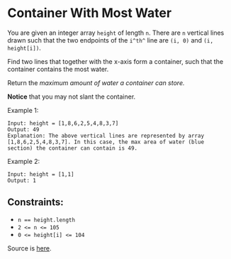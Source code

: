 Container With Most Water
===

You are given an integer array `height` of length `n`. There are `n` vertical lines drawn such that the two endpoints of the `i^th^` line are `(i, 0)` and `(i, height[i])`.

Find two lines that together with the x-axis form a container, such that the container contains the most water.

Return the _maximum amount of water a container can store._

__Notice__ that you may not slant the container.


Example 1:
```
Input: height = [1,8,6,2,5,4,8,3,7]
Output: 49
Explanation: The above vertical lines are represented by array [1,8,6,2,5,4,8,3,7]. In this case, the max area of water (blue section) the container can contain is 49.
```

Example 2: 
```
Input: height = [1,1]
Output: 1
```

Constraints:
---
* `n == height.length`
* `2 <= n <= 105`
* `0 <= height[i] <= 104`


Source is [here](https://leetcode.com/problems/container-with-most-water/).